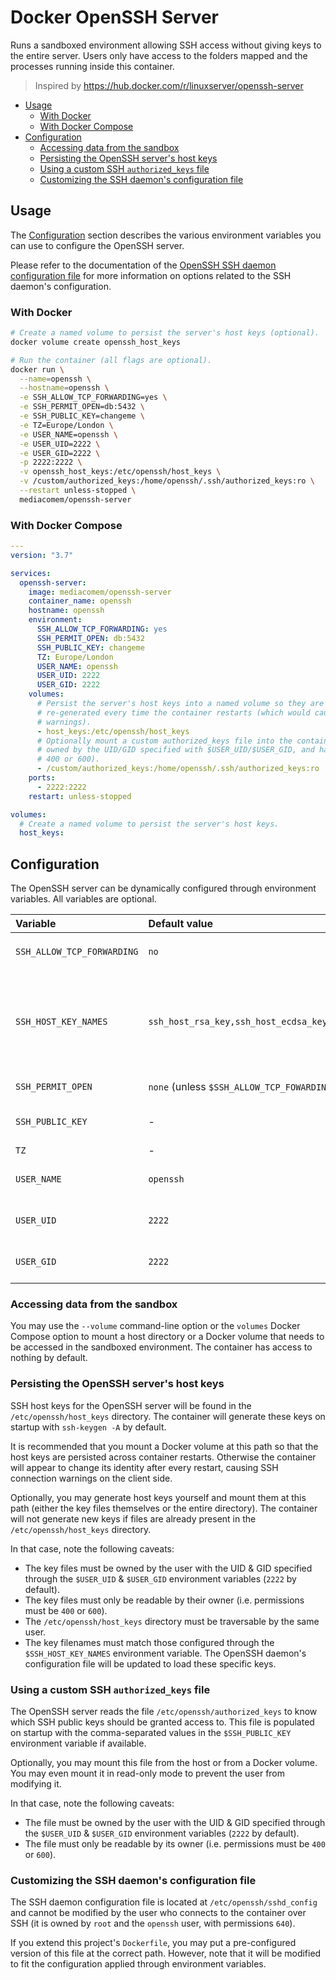 # Docker OpenSSH Server

Runs a sandboxed environment allowing SSH access without giving keys to the
entire server. Users only have access to the folders mapped and the processes
running inside this container.

> Inspired by https://hub.docker.com/r/linuxserver/openssh-server

<!-- START doctoc generated TOC please keep comment here to allow auto update -->
<!-- DON'T EDIT THIS SECTION, INSTEAD RE-RUN doctoc TO UPDATE -->


- [Usage](#usage)
  - [With Docker](#with-docker)
  - [With Docker Compose](#with-docker-compose)
- [Configuration](#configuration)
  - [Accessing data from the sandbox](#accessing-data-from-the-sandbox)
  - [Persisting the OpenSSH server's host keys](#persisting-the-openssh-servers-host-keys)
  - [Using a custom SSH `authorized_keys` file](#using-a-custom-ssh-authorized_keys-file)
  - [Customizing the SSH daemon's configuration file](#customizing-the-ssh-daemons-configuration-file)

<!-- END doctoc generated TOC please keep comment here to allow auto update -->



## Usage

The [Configuration](#configuration) section describes the various environment
variables you can use to configure the OpenSSH server.

Please refer to the documentation of the [OpenSSH SSH daemon configuration
file](https://www.freebsd.org/cgi/man.cgi?sshd_config%285%29) for more
information on options related to the SSH daemon's configuration.

### With Docker

```bash
# Create a named volume to persist the server's host keys (optional).
docker volume create openssh_host_keys

# Run the container (all flags are optional).
docker run \
  --name=openssh \
  --hostname=openssh \
  -e SSH_ALLOW_TCP_FORWARDING=yes \
  -e SSH_PERMIT_OPEN=db:5432 \
  -e SSH_PUBLIC_KEY=changeme \
  -e TZ=Europe/London \
  -e USER_NAME=openssh \
  -e USER_UID=2222 \
  -e USER_GID=2222 \
  -p 2222:2222 \
  -v openssh_host_keys:/etc/openssh/host_keys \
  -v /custom/authorized_keys:/home/openssh/.ssh/authorized_keys:ro \
  --restart unless-stopped \
  mediacomem/openssh-server
```

### With Docker Compose

```yml
---
version: "3.7"

services:
  openssh-server:
    image: mediacomem/openssh-server
    container_name: openssh
    hostname: openssh
    environment:
      SSH_ALLOW_TCP_FORWARDING: yes
      SSH_PERMIT_OPEN: db:5432
      SSH_PUBLIC_KEY: changeme
      TZ: Europe/London
      USER_NAME: openssh
      USER_UID: 2222
      USER_GID: 2222
    volumes:
      # Persist the server's host keys into a named volume so they are not
      # re-generated every time the container restarts (which would cause connection
      # warnings).
      - host_keys:/etc/openssh/host_keys
      # Optionally mount a custom authorized_keys file into the container (it must be
      # owned by the UID/GID specified with $USER_UID/$USER_GID, and have permissions
      # 400 or 600).
      - /custom/authorized_keys:/home/openssh/.ssh/authorized_keys:ro
    ports:
      - 2222:2222
    restart: unless-stopped

volumes:
  # Create a named volume to persist the server's host keys.
  host_keys:
```



## Configuration

The OpenSSH server can be dynamically configured through environment variables.
All variables are optional.

Variable                   | Default value                                              | Description
:------------------------- | :--------------------------------------------------------- | :---------------------------------------------------------------------------------------------------------------------------------------------------------------
`SSH_ALLOW_TCP_FORWARDING` | `no`                                                       | `AllowTcpForwarding` SSH daemon config option.
`SSH_HOST_KEY_NAMES`       | `ssh_host_rsa_key,ssh_host_ecdsa_key,ssh_host_ed25519_key` | Comma-separated list of SSH host key files to read from the `/etc/openssh/host_keys` directory (configures a `HostKey` SSH daemon config option for each value).
`SSH_PERMIT_OPEN`          | `none` (unless `$SSH_ALLOW_TCP_FOWARDING` is set)          | `PermitOpen` SSH daemon config option.
`SSH_PUBLIC_KEY`           | -                                                          | Comma-separated list of SSH public keys to grant access to.
`TZ`                       | -                                                          | Container timezone.
`USER_NAME`                | `openssh`                                                  | Name of the user who can access the container.
`USER_UID`                 | `2222`                                                     | UID of the user who can access the container.
`USER_GID`                 | `2222`                                                     | GID of the group of the user who can access the container.

### Accessing data from the sandbox

You may use the `--volume` command-line option or the `volumes` Docker Compose
option to mount a host directory or a Docker volume that needs to be accessed in
the sandboxed environment. The container has access to nothing by default.

### Persisting the OpenSSH server's host keys

SSH host keys for the OpenSSH server will be found in the
`/etc/openssh/host_keys` directory. The container will generate these keys on
startup with `ssh-keygen -A` by default.

It is recommended that you mount a Docker volume at this path so that the host
keys are persisted across container restarts. Otherwise the container will
appear to change its identity after every restart, causing SSH connection
warnings on the client side.

Optionally, you may generate host keys yourself and mount them at this path
(either the key files themselves or the entire directory). The container will
not generate new keys if files are already present in the
`/etc/openssh/host_keys` directory.

In that case, note the following caveats:

* The key files must be owned by the user with the UID & GID specified through
  the `$USER_UID` & `$USER_GID` environment variables (`2222` by default).
* The key files must only be readable by their owner (i.e. permissions must be
  `400` or `600`).
* The `/etc/openssh/host_keys` directory must be traversable by the same user.
* The key filenames must match those configured through the
  `$SSH_HOST_KEY_NAMES` environment variable. The OpenSSH daemon's configuration
  file will be updated to load these specific keys.

### Using a custom SSH `authorized_keys` file

The OpenSSH server reads the file `/etc/openssh/authorized_keys` to know which
SSH public keys should be granted access to. This file is populated on startup
with the comma-separated values in the `$SSH_PUBLIC_KEY` environment variable if
available.

Optionally, you may mount this file from the host or from a Docker volume. You
may even mount it in read-only mode to prevent the user from modifying it.

In that case, note the following caveats:

* The file must be owned by the user with the UID & GID specified through
  the `$USER_UID` & `$USER_GID` environment variables (`2222` by default).
* The file must only be readable by its owner (i.e. permissions must be `400` or
  `600`).

### Customizing the SSH daemon's configuration file

The SSH daemon configuration file is located at `/etc/openssh/sshd_config` and
cannot be modified by the user who connects to the container over SSH (it is
owned by `root` and the `openssh` user, with permissions `640`).

If you extend this project's `Dockerfile`, you may put a pre-configured version
of this file at the correct path. However, note that it will be modified to fit
the configuration applied through environment variables.
